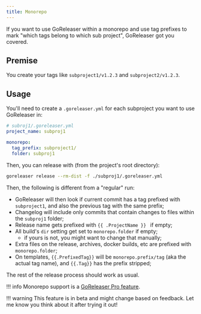 ```yaml
---
title: Monorepo
---
```


If you want to use GoReleaser within a monorepo and use tag prefixes to mark "which tags belong to which sub project", GoReleaser got you covered.

## Premise

You create your tags like `subproject1/v1.2.3` and `subproject2/v1.2.3`.

## Usage

You'll need to create a `.goreleaser.yml` for each subproject you want to use GoReleaser in:

```yaml
# subroj1/.goreleaser.yml
project_name: subproj1

monorepo:
  tag_prefix: subproject1/
  folder: subproj1
```

Then, you can release with (from the project's root directory):

```sh
goreleaser release --rm-dist -f ./subproj1/.goreleaser.yml
```

Then, the following is different from a "regular" run:

- GoReleaser will then look if current commit has a tag prefixed with `subproject1`, and also the previous tag with the same prefix;
- Changelog will include only commits that contain changes to files within the `subproj1` folder;
- Release name gets prefixed with `{{ .ProjectName }} ` if empty;
- All build's `dir` setting get set to `monorepo.folder` if empty;
  - if yours is not, you might want to change that manually;
- Extra files on the release, archives, docker builds, etc are prefixed with `monorepo.folder`;
- On templates, `{{.PrefixedTag}}` will be `monorepo.prefix/tag` (aka the actual tag name), and `{{.Tag}}` has the prefix stripped;

The rest of the release process should work as usual.

!!! info
    Monorepo support is a [GoReleaser Pro feature](/pro/).

!!! warning
    This feature is in beta and might change based on feedback.
    Let me know you think about it after trying it out!
